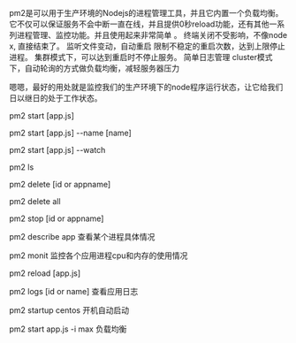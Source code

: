 pm2是可以用于生产环境的Nodejs的进程管理工具，并且它内置一个负载均衡。它不仅可以保证服务不会中断一直在线，并且提供0秒reload功能，还有其他一系列进程管理、监控功能。并且使用起来非常简单
。
终端关闭不受影响，不像node x, 直接结束了。
监听文件变动，自动重启
限制不稳定的重启次数，达到上限停止进程。
集群模式下，可以达到重启时不停止服务。
简单日志管理
cluster模式下，自动轮询的方式做负载均衡，减轻服务器压力

嗯嗯，最好的用处就是监控我们的生产环境下的node程序运行状态，让它给我们日以继日的处于工作状态。

pm2 start [app.js]

pm2 start [app.js] --name [name]


pm2 start [app.js] --watch

pm2 ls

pm2 delete [id or appname]

pm2 delete all

pm2 stop [id or appname]

pm2 describe app 查看某个进程具体情况

pm2 monit 监控各个应用进程cpu和内存的使用情况

pm2 reload [app.js]

pm2 logs [id or name] 查看应用日志

pm2 startup centos 开机自动启动

pm2 start app.js -i max 负载均衡